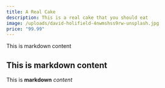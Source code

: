 ```yaml
---
title: A Real Cake
description: This is a real cake that you should eat
image: /uploads/david-holifield-4nwmshss9rw-unsplash.jpg
price: "99.99"
---
```

This is markdown content

## T﻿his is markdown content

T﻿his is **markdown** *content*